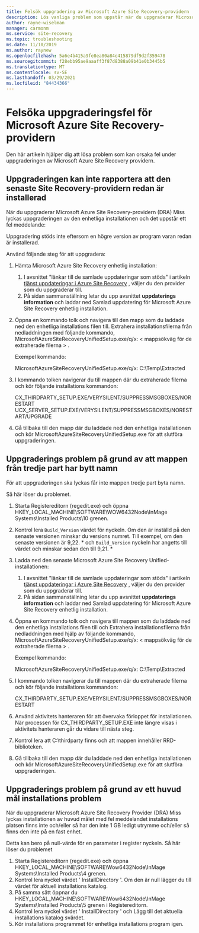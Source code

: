 ```yaml
---
title: Felsök uppgradering av Microsoft Azure Site Recovery-providern
description: Lös vanliga problem som uppstår när du uppgraderar Microsoft Azure Site Recovery-providern.
author: rayne-wiselman
manager: carmonm
ms.service: site-recovery
ms.topic: troubleshooting
ms.date: 11/10/2019
ms.author: raynew
ms.openlocfilehash: 5a6e4b415a9fe8ea80a84e415879df9d2f359478
ms.sourcegitcommit: f28ebb95ae9aaaff3f87d8388a09b41e0b3445b5
ms.translationtype: MT
ms.contentlocale: sv-SE
ms.lasthandoff: 03/29/2021
ms.locfileid: "84434366"
---
```

# <a name="troubleshoot-microsoft-azure-site-recovery-provider-upgrade-failures"></a>Felsöka uppgraderingsfel för Microsoft Azure Site Recovery-providern

Den här artikeln hjälper dig att lösa problem som kan orsaka fel under uppgraderingen av Microsoft Azure Site Recovery providern.

## <a name="the-upgrade-fails-reporting-that-the-latest-site-recovery-provider-is-already-installed"></a>Uppgraderingen kan inte rapportera att den senaste Site Recovery-providern redan är installerad

När du uppgraderar Microsoft Azure Site Recovery-providern (DRA) Miss lyckas uppgraderingen av den enhetliga installationen och det uppstår ett fel meddelande:

Uppgradering stöds inte eftersom en högre version av program varan redan är installerad.

Använd följande steg för att uppgradera:

1. Hämta Microsoft Azure Site Recovery enhetlig installation:
   1. I avsnittet "länkar till de samlade uppdateringar som stöds" i artikeln [tjänst uppdateringar i Azure Site Recovery](service-updates-how-to.md#links-to-currently-supported-update-rollups) , väljer du den provider som du uppgraderar till.
   2. På sidan sammanställning letar du upp avsnittet **uppdaterings information** och laddar ned Samlad uppdatering för Microsoft Azure Site Recovery enhetlig installation.

2. Öppna en kommando tolk och navigera till den mapp som du laddade ned den enhetliga installations filen till. Extrahera installationsfilerna från nedladdningen med följande kommando, MicrosoftAzureSiteRecoveryUnifiedSetup.exe/q/x: &lt; mappsökväg för de extraherade filerna &gt; .
    
    Exempel kommando:

    MicrosoftAzureSiteRecoveryUnifiedSetup.exe/q/x: C:\Temp\Extracted

3. I kommando tolken navigerar du till mappen där du extraherade filerna och kör följande installations kommandon:
   
    CX_THIRDPARTY_SETUP.EXE/VERYSILENT/SUPPRESSMSGBOXES/NORESTART UCX_SERVER_SETUP.EXE/VERYSILENT/SUPPRESSMSGBOXES/NORESTART/UPGRADE

1. Gå tillbaka till den mapp där du laddade ned den enhetliga installationen och kör MicrosoftAzureSiteRecoveryUnifiedSetup.exe för att slutföra uppgraderingen. 

## <a name="upgrade-failure-due-to-the-3rd-party-folder-being-renamed"></a>Uppgraderings problem på grund av att mappen från tredje part har bytt namn

För att uppgraderingen ska lyckas får inte mappen tredje part byta namn.

Så här löser du problemet.

1. Starta Registereditorn (regedit.exe) och öppna HKEY_LOCAL_MACHINE\SOFTWARE\WOW6432Node\InMage Systems\Installed Products\10 grenen.
1. Kontrol lera `Build_Version` värdet för nyckeln. Om den är inställd på den senaste versionen minskar du versions numret. Till exempel, om den senaste versionen är 9,22. \* och `Build_Version` nyckeln har angetts till värdet och minskar sedan den till 9,21. \*
1. Ladda ned den senaste Microsoft Azure Site Recovery Unified-installationen:
   1. I avsnittet "länkar till de samlade uppdateringar som stöds" i artikeln [tjänst uppdateringar i Azure Site Recovery](service-updates-how-to.md#links-to-currently-supported-update-rollups) , väljer du den provider som du uppgraderar till.
   2. På sidan sammanställning letar du upp avsnittet **uppdaterings information** och laddar ned Samlad uppdatering för Microsoft Azure Site Recovery enhetlig installation.
1. Öppna en kommando tolk och navigera till mappen som du laddade ned den enhetliga installations filen till och Extrahera installationsfilerna från nedladdningen med hjälp av följande kommando, MicrosoftAzureSiteRecoveryUnifiedSetup.exe/q/x: &lt; mappsökväg för de extraherade filerna &gt; .

    Exempel kommando:

    MicrosoftAzureSiteRecoveryUnifiedSetup.exe/q/x: C:\Temp\Extracted

1. I kommando tolken navigerar du till mappen där du extraherade filerna och kör följande installations kommandon:
   
    CX_THIRDPARTY_SETUP.EXE/VERYSILENT/SUPPRESSMSGBOXES/NORESTART

1. Använd aktivitets hanteraren för att övervaka förloppet för installationen. När processen för CX_THIRDPARTY_SETUP.EXE inte längre visas i aktivitets hanteraren går du vidare till nästa steg.
1. Kontrol lera att C:\thirdparty finns och att mappen innehåller RRD-biblioteken.
1. Gå tillbaka till den mapp där du laddade ned den enhetliga installationen och kör MicrosoftAzureSiteRecoveryUnifiedSetup.exe för att slutföra uppgraderingen.

## <a name="upgrade-failure-due-to-master-target-installation-failure"></a>Uppgraderings problem på grund av ett huvud mål installations problem

När du uppgraderar Microsoft Azure Site Recovery Provider (DRA) Miss lyckas installationen av huvud målet med fel meddelandet installations platsen finns inte och/eller så har den inte 1 GB ledigt utrymme och/eller så finns den inte på en fast enhet.

Detta kan bero på null-värde för en parameter i register nyckeln. Så här löser du problemet

1. Starta Registereditorn (regedit.exe) och öppna HKEY_LOCAL_MACHINE\SOFTWARE\Wow6432Node\InMage Systems\Installed Products\4 grenen.
1. Kontrol lera nyckel värdet ' InstallDirectory '. Om den är null lägger du till värdet för aktuell installations katalog.
1. På samma sätt öppnar du HKEY_LOCAL_MACHINE\SOFTWARE\Wow6432Node\InMage Systems\Installed Products\5 grenen i Registereditorn.
1. Kontrol lera nyckel värdet ' InstallDirectory ' och Lägg till det aktuella installations katalog svärdet.
1. Kör installations programmet för enhetliga installations program igen.
